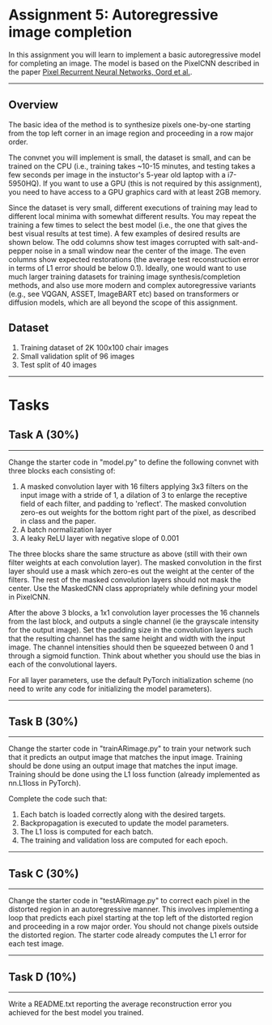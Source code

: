 # Assignment 5: Autoregressive image completion
In this assignment you will learn to implement a basic autoregressive model for completing an image. The model is based on the PixelCNN described in the paper [Pixel Recurrent Neural Networks, Oord et al.](https://arxiv.org/pdf/1601.06759).

---

## Overview

The basic idea of the method is to synthesize pixels one-by-one starting from the top left corner in an image region and proceeding in a row major order.

The convnet you will implement is small, the dataset is small, and can be trained on the CPU (i.e., training takes ~10-15 minutes, and testing takes a few seconds per image in the instuctor's 5-year old laptop with a i7-5950HQ).  If you want to use a GPU (this is not required by this assignment), you need to have access to a GPU graphics card with at least 2GB memory.

Since the dataset is very small, different executions of training may lead to different local minima with somewhat different results. You may repeat the training a few times to select the best model (i.e., the one that gives the best visual results at test time). A few examples of desired results are shown below. The odd columns show test images corrupted with salt-and-pepper noise in a small window near the center of the image. The even columns show expected restorations (the average test reconstruction error in terms of L1 error should be below 0.1). Ideally, one would want to use much larger training datasets for training image synthesis/completion methods, and also use more modern and complex autoregressive variants (e.g., see VQGAN, ASSET, ImageBART etc) based on transformers or diffusion models, which are all beyond the scope of this assignment.

## Dataset

1. Training dataset of 2K 100x100 chair images
2. Small validation split of 96 images
3. Test split of 40 images

---

# Tasks

## Task A (30%)

---

Change the starter code in "model.py" to define the following convnet with three blocks each consisting of:
1. A masked convolution layer with 16 filters applying 3x3 filters on the input image with a stride of 1, a dilation of 3 to enlarge the receptive field of each filter, and padding to 'reflect'. The masked convolution zero-es out weights for the bottom right part of the pixel, as described in class and the paper.
2. A batch normalization layer
3. A leaky ReLU layer with negative slope of 0.001

The three blocks share the same structure as above (still with their own filter weights at each convolution layer). The masked convolution in the first layer should use a mask which zero-es out the weight at the center of the filters. The rest of the masked convolution layers should not mask the center. Use the MaskedCNN class appropriately while defining your model in PixelCNN.

After the above 3 blocks, a 1x1 convolution layer processes the 16 channels from the last block, and outputs a single channel (ie the grayscale intensity for the output image). Set the padding size in the convolution layers such that the resulting channel has the same height and width with the input image. The channel intensities should then be squeezed between 0 and 1 through a sigmoid function. Think about whether you should use the bias in each of the convolutional layers.

For all layer parameters, use the default PyTorch initialization scheme (no need to write any code for initializing the model parameters).

---

## Task B (30%)

---

Change the starter code in "trainARimage.py" to train your network such that it predicts an output image that matches the input image. Training should be done using an output image that matches the input image. Training should be done using the L1 loss function (already implemented as nn.L1loss in PyTorch).

Complete the code such that:
1. Each batch is loaded correctly along with the desired targets.
2. Backpropagation is executed to update the model parameters.
3. The L1 loss is computed for each batch.
4. The training and validation loss are computed for each epoch.

---

## Task C (30%)

---

Change the starter code in "testARimage.py" to correct each pixel in the distorted region in an autoregressive manner. This involves implementing a loop that predicts each pixel starting at the top left of the distorted region and proceeding in a row major order. You should not change pixels outside the distorted region. The starter code already computes the L1 error for each test image.

---

## Task D (10%)

---

Write a README.txt reporting the average reconstruction error you achieved for the best model you trained.
